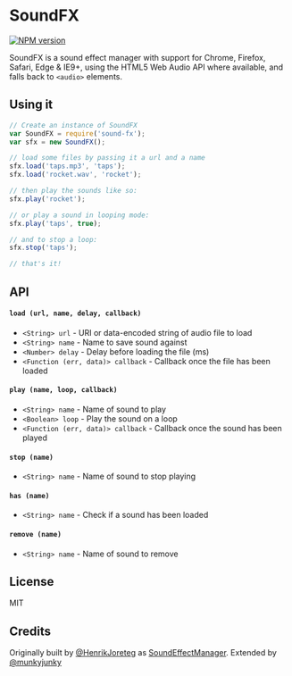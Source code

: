 # SoundFX
[![NPM version][npm-image]][npm-url]

SoundFX is a sound effect manager with support for Chrome, Firefox, Safari, Edge & IE9+, using the HTML5 Web Audio API where available, and falls back to `<audio>` elements.

## Using it

```js
// Create an instance of SoundFX
var SoundFX = require('sound-fx');
var sfx = new SoundFX();

// load some files by passing it a url and a name
sfx.load('taps.mp3', 'taps');
sfx.load('rocket.wav', 'rocket');

// then play the sounds like so:
sfx.play('rocket');

// or play a sound in looping mode:
sfx.play('taps', true);

// and to stop a loop:
sfx.stop('taps');

// that's it!
```

## API

#### `load (url, name, delay, callback)`
- `<String> url` - URI or data-encoded string of audio file to load
- `<String> name` - Name to save sound against
- `<Number> delay` - Delay before loading the file (ms)
- `<Function (err, data)> callback` - Callback once the file has been loaded

#### `play (name, loop, callback)`
- `<String> name` - Name of sound to play
- `<Boolean> loop` - Play the sound on a loop
- `<Function (err, data)> callback` - Callback once the sound has been played

#### `stop (name)`
- `<String> name` - Name of sound to stop playing

#### `has (name)`
- `<String> name` - Check if a sound has been loaded

#### `remove (name)`
- `<String> name` - Name of sound to remove

## License

MIT

## Credits
Originally built by [@HenrikJoreteg](http://twitter.com/henrikjoreteg) as [SoundEffectManager][SoundEffectManager]. Extended by [@munkyjunky](https://github.com/munkyjunky)

[SoundEffectManager]: https://github.com/henrikjoreteg/soundeffectmanager
[npm-image]: https://badge.fury.io/js/sound-fx.svg
[npm-url]: https://npmjs.org/package/sound-fx
